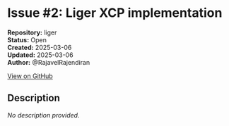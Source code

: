 # Issue #2: Liger XCP implementation

**Repository:** liger  
**Status:** Open  
**Created:** 2025-03-06  
**Updated:** 2025-03-06  
**Author:** @RajavelRajendiran  

[View on GitHub](https://github.com/Simtestlab/liger/issues/2)

## Description

*No description provided.*